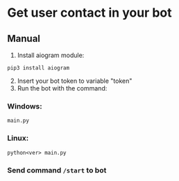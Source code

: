 # Get user contact in your bot

## Manual

1. Install aiogram module:

```
pip3 install aiogram
```

2. Insert your bot token to variable "token"
3. Run the bot with the command:

### Windows:
```
main.py
```

### Linux:
```
python<ver> main.py
```

### Send command `/start` to bot
